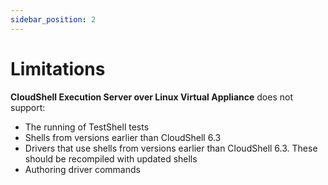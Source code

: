 ```yaml
---
sidebar_position: 2
---
```


# Limitations

**CloudShell Execution Server over Linux Virtual Appliance** does not support:

- The running of TestShell tests
- Shells from versions earlier than CloudShell 6.3
- Drivers that use shells from versions earlier than CloudShell 6.3. These should be recompiled with updated shells
- Authoring driver commands